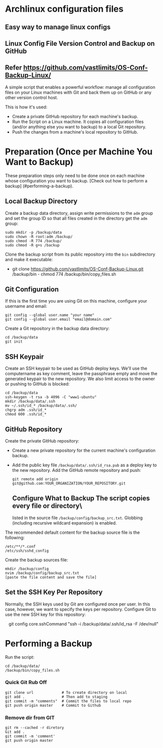 # Archlinux configuration files
## Easy way to manage linux configs
## Linux Config File Version Control and Backup on GitHub
## Refer https://github.com/vastlimits/OS-Conf-Backup-Linux/

A simple script that enables a powerful workflow: manage all configuration files on your Linux machines with Git and back them up on GitHub or any other version control host.

This is how it's used:

- Create a private GitHub repository for each machine's backup. 
- Run the Script on a Linux machine. It copies all configuration files (and/or
  anything else you want to backup) to a local Git repository.
- Push the changes from a machine's local repository to GitHub.


# Preparation (Once per Machine You Want to Backup)

These preparation steps only need to be done once on each machine whose configuration you want to backup. [Check out how to perform a backup]
(#performing-a-backup).

## Local Backup Directory

Create a backup data directory, assign write permissions to the `adm` group and set the group ID so that all files created in the directory get the `adm` group:

    sudo mkdir -p /backup/data  
    sudo chown -R root:adm /backup/
    sudo chmod -R 774 /backup/
    sudo chmod -R g+s /backup

Clone the backup script from its public repository into the `bin` subdirectory and make it executable:

- git clone https://github.com/vastlimits/OS-Conf-Backup-Linux.git
  /backup/bin
- chmod 774 /backup/bin/copy_files.sh

 ##  Git Configuration
If this is the first time you are using Git on this machine, configure your username and email:

    git config --global user.name "your name"
    git config --global user.email "email@domain.com"

Create a Git repository in the backup data directory:

    cd /backup/data
    git init

## SSH Keypair
Create an SSH keypair to be used as GitHub deploy keys. We'll use the computername as key comment, leave the passphrase empty and move the generated keypair to the new repository. We also limit access to the owner or pushing to GitHub is blocked:

    cd /backup/data    
    ssh-keygen -t rsa -b 4096 -C "www1-ubuntu"    
    mkdir /backup/data/.ssh    
    mv ~/.ssh/id_* /backup/data/.ssh/    
    chgrp adm .ssh/id_*    
    chmod 600 .ssh/id_*


## GitHub Repository

Create the private GitHub repository:

- Create a new private repository for the current machine's configuration
  backup.
- Add the public key file `/backup/data/.ssh/id_rsa.pub` as a deploy key
  to the new repository. Add the GitHub remote repository and push:    

      git remote add origin
      git@github.com:YOUR_ORGANIZATION/YOUR_REPOSITORY.git


  ## Configure What to Backup The script copies every file or directory\

  listed in the source file `/backup/config/backup_src.txt`. Globbing
  (including recursive wildcard expansion) is enabled.

The recommended default content for the backup source file is the following:

    /etc/**/*.conf 
    /etc/ssh/sshd_config

Create the backup sources file:

    mkdir /backup/config
    nvim /backup/config/backup_src.txt
    [paste the file content and save the file]

## Set the SSH Key Per Repository

Normally, the SSH keys used by Git are configured once per user. In this case, however, we want to specify the keys per repository.
Configure Git to use the new SSH key for this repository:

    git config core.sshCommand "ssh -i /backup/data/.ssh/id_rsa -F /dev/null"

# Performing a Backup

Run the script:

    cd /backup/data/
    /backup/bin/copy_files.sh


### Quick Git Rub Off
    git clone url             # To create directory on local
    git add .                 # Then add to staging
    git commit -m "comments"  # Commit the files to local repo
    git push origin master    # Commit to Github

### Remove dir from GIT
    git rm --cached -r diretory
    Git add .
    git commit -m 'comment'
    git push origin master


